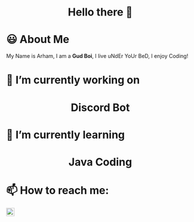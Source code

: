 <h1 align="center">Hello there 👋</h1>

# 😃 About Me

My Name is Arham, I am a **Gud Boi**, I live uNdEr YoUr BeD, I enjoy Coding!

# 🔭 I’m currently working on

<h1 align="center">Discord Bot</h1>

# 🌱 I’m currently learning

<h1 align="center">Java Coding</h1>

# 📫 How to reach me:

[<img align="left" alt="codeSTACKr | YouTube" width="22px" src="https://cdn.jsdelivr.net/npm/simple-icons@v3/icons/youtube.svg" />][youtube]

[youtube]: https://youtube.com/ArhamSanooj
